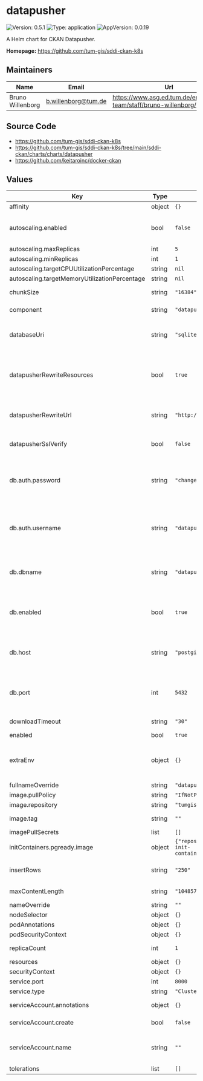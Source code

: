 # datapusher

![Version: 0.5.1](https://img.shields.io/badge/Version-0.5.1-informational?style=flat-square) ![Type: application](https://img.shields.io/badge/Type-application-informational?style=flat-square) ![AppVersion: 0.0.19](https://img.shields.io/badge/AppVersion-0.0.19-informational?style=flat-square)

A Helm chart for CKAN Datapusher.

**Homepage:** <https://github.com/tum-gis/sddi-ckan-k8s>

## Maintainers

| Name | Email | Url |
| ---- | ------ | --- |
| Bruno Willenborg | <b.willenborg@tum.de> | <https://www.asg.ed.tum.de/en/gis/our-team/staff/bruno-willenborg/> |

## Source Code

* <https://github.com/tum-gis/sddi-ckan-k8s>
* <https://github.com/tum-gis/sddi-ckan-k8s/tree/main/sddi-ckan/charts/charts/datapusher>
* <https://github.com/keitaroinc/docker-ckan>

## Values

| Key | Type | Default | Description |
|-----|------|---------|-------------|
| affinity | object | `{}` | [k8s: Assign pods to nodes](https://kubernetes.io/docs/concepts/scheduling-eviction/assign-pod-node/) |
| autoscaling.enabled | bool | `false` | Enable/disable pod autoscaling, if disabled `replicaCount` is used to set number of pods. Check requirements of [HorizontalPodAutoscaling](https://kubernetes.io/docs/tasks/run-application/horizontal-pod-autoscale/). |
| autoscaling.maxReplicas | int | `5` | Maximum number of replicas |
| autoscaling.minReplicas | int | `1` | Minimum number of replicas |
| autoscaling.targetCPUUtilizationPercentage | string | `nil` | [HorizontalPodAutoscaling](https://kubernetes.io/docs/tasks/run-application/horizontal-pod-autoscale/). |
| autoscaling.targetMemoryUtilizationPercentage | string | `nil` | [HorizontalPodAutoscaling](https://kubernetes.io/docs/tasks/run-application/horizontal-pod-autoscale/). |
| chunkSize | string | `"16384"` | Size of chunks of the data that is being downloaded in bytes |
| component | string | `"datapusher"` | Role of CKAN Datapusher in this chart |
| databaseUri | string | `"sqlite:////tmp/job_store.db"` | SQLAlchemy Database URL for job store, see [Datapusher config](https://github.com/ckan/datapusher#datapusher-configuration) for more. Note: If `db.enabled` this setting is ignored. |
| datapusherRewriteResources | bool | `true` | Enable or disable (boolean) whether Datapusher should rewrite resources uploaded to CKAN's filestore, since Datapusher takes the CKAN Site URL value for generating the resource URL. Default: False |
| datapusherRewriteUrl | string | `"http://ckan:5000/"` | Sets the rewrite URL that Datapusher will rewrite resources that are uploaded to CKAN's filestore. Default: http://ckan:5000 |
| datapusherSslVerify | bool | `false` | Enable or disable (boolean) verification of SSL when trying to get resources. Default: True |
| db.auth.password | string | `"changeMe"` | Jobs database password. If set, this values will overwrite the value in the Datapusher chart. Note: This values is overwritten by `global.datapusher.db.auth.password`, if set. |
| db.auth.username | string | `"datapusher"` | Jobs database username. If set, this values will overwrite the value in the Datapusher chart. Note: This values is overwritten by `global.datapusher.db.auth.username`, if set. |
| db.dbname | string | `"datapusher_jobs"` | Jobs database name. If set, this values will overwrite the value in the Datapusher chart. Note: This values is overwritten by `global.datapusher.db.dbname`, if set. |
| db.enabled | bool | `true` | Enable/disable PostgreSQL as database backend for [Datapusher](https://github.com/ckan/datapusher#high-availability-setup). If set to false, `databaseUri` is used. Note: This values is overwritten by `global.datapusher.db.enabled`, if set. |
| db.host | string | `"postgis"` | Jobs database host. If set, this values will overwrite the value in the Datapusher chart. Note: This values is overwritten by `global.datapusher.db.host`, if set. |
| db.port | int | `5432` | Jobs database port. If set, this values will overwrite the value in the Datapusher chart. Note: This values is overwritten by `global.datapusher.db.port`, if set. |
| downloadTimeout | string | `"30"` | Timeout limit of the download request |
| enabled | bool | `true` | Enable/disable CKAN Datapusher |
| extraEnv | object | `{}` | Extra environment variables. Values need to be quoted. This can be used to overwrite or extend [CKAN settings](https://docs.ckan.org/en/latest/maintaining/configuration.html#ckan-configuration-file). See [ckanext-envvars](https://github.com/okfn/ckanext-envvars) for variable naming conventions. |
| fullnameOverride | string | `"datapusher"` | Override fullname |
| image.pullPolicy | string | `"IfNotPresent"` | [Image pull policy](https://kubernetes.io/docs/concepts/containers/images/#image-pull-policy) |
| image.repository | string | `"tumgis/ckan-datapusher"` | [Image repository](https://kubernetes.io/docs/concepts/containers/images/) |
| image.tag | string | `""` | Overrides the image tag whose default is the chart `appVersion`. |
| imagePullSecrets | list | `[]` | [Image pull secrets](https://kubernetes.io/docs/tasks/configure-pod-container/pull-image-private-registry/) |
| initContainers.pgready.image | object | `{"repository":"bwibo/k8s-init-container","tag":"latest"}` | Image used for testing PostgresSQL database readiness. |
| insertRows | string | `"250"` | Number of rows to take from the data and upload them as chunks to datastore |
| maxContentLength | string | `"10485760"` | Maximum size of content to be uploaded in bytes. |
| nameOverride | string | `""` | Override name |
| nodeSelector | object | `{}` | [k8s: Assign pods to nodes](https://kubernetes.io/docs/concepts/scheduling-eviction/assign-pod-node/) |
| podAnnotations | object | `{}` | Additional pod annotations |
| podSecurityContext | object | `{}` | [k8s: Security context](https://kubernetes.io/docs/tasks/configure-pod-container/security-context/) |
| replicaCount | int | `1` | Number of replicas. Only used if `autoscaling.enabled = false`. |
| resources | object | `{}` | [k8s: Resource management](https://kubernetes.io/docs/concepts/configuration/manage-resources-containers/) |
| securityContext | object | `{}` | [k8s: Security context](https://kubernetes.io/docs/tasks/configure-pod-container/security-context/) |
| service.port | int | `8000` | Service port |
| service.type | string | `"ClusterIP"` | Type of service |
| serviceAccount.annotations | object | `{}` | Annotations to add to the service account |
| serviceAccount.create | bool | `false` | Specifies whether a service account should be created |
| serviceAccount.name | string | `""` | The name of the service account to use. If not set and create is true, a name is generated using the fullname template |
| tolerations | list | `[]` | [k8S: Taints and tolerations](https://kubernetes.io/docs/concepts/scheduling-eviction/taint-and-toleration/) |

